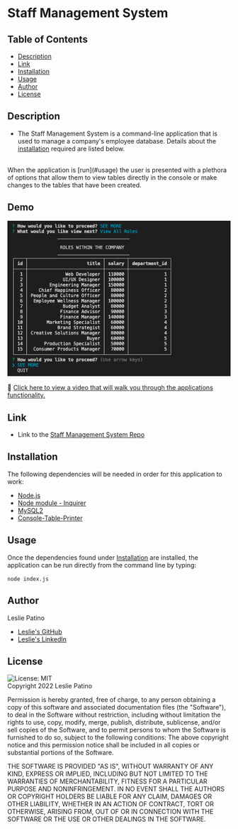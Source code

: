 # Staff Management System

## Table of Contents
* [Description](#description)
* [Link](#link)
* [Installation](#installation)
* [Usage](#usage)
* [Author](#author)
* [License](#license)

## Description
* The Staff Management System is a command-line application that is used to manage a company's employee database. Details about the [installation]() required are listed below. 
<br /> 
When the application is [run](#usage) the user is presented with a plethora of options that allow them to view tables directly in the console or make changes to the tables that have been created. 

## Demo
![Application](images/viewtable.png)
<br />

:movie_camera: [Click here to view a video that will walk you through the applications functionality.]()


## Link
* Link to the [Staff Management System Repo](https://github.com/lesliejpatino/Staff-Management-System)

## Installation
The following dependencies will be needed in order for this application to work:
* [Node.js](https://nodejs.org/en/)
* [Node module - Inquirer](https://www.npmjs.com/package/inquirer)
* [MySQL2](https://www.npmjs.com/package/mysql2)
* [Console-Table-Printer](https://www.npmjs.com/package/console-table-printer)

## Usage
Once the dependencies found under [Installation](#installation) are installed, the application can be run directly from the command line by typing:
```
node index.js
```

## Author
Leslie Patino
* [Leslie's GitHub](https://github.com/lesliejpatino)
* [Leslie's LinkedIn](https://www.linkedin.com/in/lesliejpatino/)


## License
![License: MIT](https://img.shields.io/badge/License-MIT-brightgreen.svg)
<br />
Copyright 2022 Leslie Patino 

Permission is hereby granted, free of charge, to any person obtaining a copy of this software and associated documentation files (the "Software"), to deal in the Software without restriction, including without limitation the rights to use, copy, modify, merge, publish, distribute, sublicense, and/or sell copies of the Software, and to permit persons to whom the Software is furnished to do so, subject to the following conditions: The above copyright notice and this permission notice shall be included in all copies or substantial portions of the Software.
    
THE SOFTWARE IS PROVIDED "AS IS", WITHOUT WARRANTY OF ANY KIND, EXPRESS OR IMPLIED, INCLUDING BUT NOT LIMITED TO THE WARRANTIES OF MERCHANTABILITY, FITNESS FOR A PARTICULAR PURPOSE AND NONINFRINGEMENT. IN NO EVENT SHALL THE AUTHORS OR COPYRIGHT HOLDERS BE LIABLE FOR ANY CLAIM, DAMAGES OR OTHER LIABILITY, WHETHER IN AN ACTION OF CONTRACT, TORT OR OTHERWISE, ARISING FROM, OUT OF OR IN CONNECTION WITH THE SOFTWARE OR THE USE OR OTHER DEALINGS IN THE SOFTWARE. 